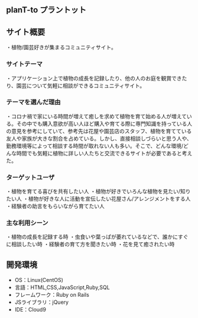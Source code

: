 ## planT-to プラントット

## サイト概要
・植物/園芸好きが集まるコミュニティサイト。

### サイトテーマ
・アプリケーション上で植物の成長を記録したり、他の人のお庭を観賞できたり、園芸について気軽に相談ができるコミュニティサイト。

### テーマを選んだ理由
・コロナ禍で家にいる時間が増えて癒しを求めて植物を育て始める人が増えている。その中でも購入意欲が高い人ほど購入や育てる際に専門知識を持っている人の意見を参考にしていて、参考先は花屋や園芸店のスタッフ、植物を育てている友人や家族が大きな割合を占めている。しかし、直接相談しづらいと思う人や、勤務環境等によって相談する時間が取れない人も多い。そこで、どんな環境/どんな時間でも気軽に植物に詳しい人たちと交流できるサイトが必要であると考えた。


### ターゲットユーザ
・植物を育てる喜びを共有したい人
・植物が好きでいろんな植物を見たい/知りたい人
・植物が好きな人に活動を宣伝したい花屋さん/アレンジメントをする人
・経験者の助言をもらいながら育てたい人

### 主な利用シーン
・植物の成長を記録する時
・虫食いや葉っぱが萎れているなどで、誰かにすぐに相談したい時
・経験者の育て方を聞きたい時
・花を見て癒されたい時

## 開発環境
- OS：Linux(CentOS)
- 言語：HTML,CSS,JavaScript,Ruby,SQL
- フレームワーク：Ruby on Rails
- JSライブラリ：jQuery
- IDE：Cloud9